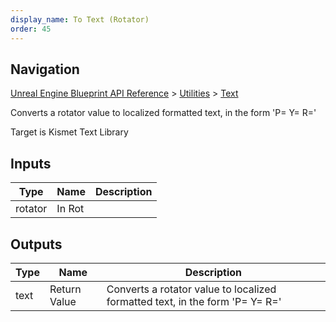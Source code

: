 ```yaml
---
display_name: To Text (Rotator)
order: 45
---
```

## Navigation

[Unreal Engine Blueprint API Reference](https://dev.epicgames.com/documentation/en-us/unreal-engine/BlueprintAPI) > [Utilities](https://dev.epicgames.com/documentation/en-us/unreal-engine/BlueprintAPI/Utilities) > [Text](https://dev.epicgames.com/documentation/en-us/unreal-engine/BlueprintAPI/Utilities/Text)

Converts a rotator value to localized formatted text, in the form 'P= Y= R='

Target is Kismet Text Library

## Inputs

| Type | Name | Description |
| --- | --- | --- |
| rotator | In Rot |  |

## Outputs

| Type | Name | Description |
| --- | --- | --- |
| text | Return Value | Converts a rotator value to localized formatted text, in the form 'P= Y= R=' |
